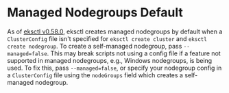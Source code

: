 # Managed Nodegroups Default

As of [eksctl v0.58.0](https://github.com/weaveworks/eksctl/releases/tag/0.58.0), eksctl creates managed nodegroups by
default when a `ClusterConfig` file isn't specified for `eksctl create cluster` and `eksctl create nodegroup`.
To create a self-managed nodegroup, pass `--managed=false`. This may break scripts not using a config file if a feature
not supported in managed nodegroups, e.g., Windows nodegroups, is being used.
To fix this, pass `--managed=false`, or specify your nodegroup config in a `ClusterConfig` file using the
`nodeGroups` field which creates a self-managed nodegroup.

